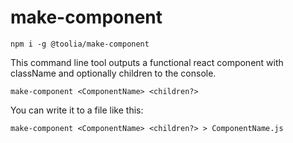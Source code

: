 # make-component

`npm i -g @toolia/make-component`

This command line tool outputs a functional react component with className and optionally children to the console.

`make-component <ComponentName> <children?>`

You can write it to a file like this:

`make-component <ComponentName> <children?> > ComponentName.js`
